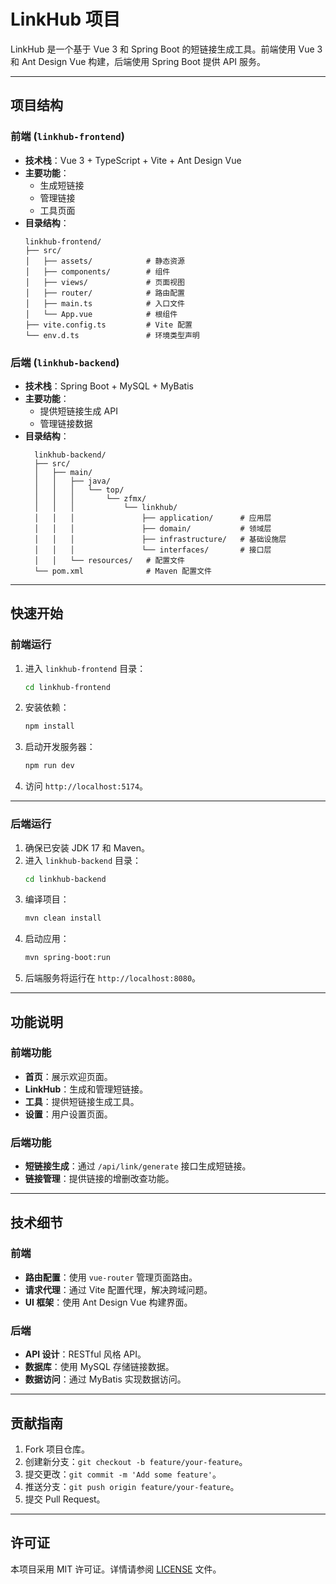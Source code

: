 # LinkHub 项目

LinkHub 是一个基于 Vue 3 和 Spring Boot 的短链接生成工具。前端使用 Vue 3 和 Ant Design Vue 构建，后端使用 Spring Boot 提供 API 服务。

---

## 项目结构

### 前端 (`linkhub-frontend`)
- **技术栈**：Vue 3 + TypeScript + Vite + Ant Design Vue
- **主要功能**：
  - 生成短链接
  - 管理链接
  - 工具页面
- **目录结构**：
  ```
  linkhub-frontend/
  ├── src/
  │   ├── assets/            # 静态资源
  │   ├── components/        # 组件
  │   ├── views/             # 页面视图
  │   ├── router/            # 路由配置
  │   ├── main.ts            # 入口文件
  │   └── App.vue            # 根组件
  ├── vite.config.ts         # Vite 配置
  └── env.d.ts               # 环境类型声明
  ```

### 后端 (`linkhub-backend`)
- **技术栈**：Spring Boot + MySQL + MyBatis
- **主要功能**：
  - 提供短链接生成 API
  - 管理链接数据
- **目录结构**：
  ```
    linkhub-backend/
    ├── src/
    │   ├── main/
    │   │   ├── java/
    │   │   │   └── top/
    │   │   │       └── zfmx/
    │   │   │           └── linkhub/
    │   │   │               ├── application/      # 应用层
    │   │   │               ├── domain/           # 领域层
    │   │   │               ├── infrastructure/   # 基础设施层
    │   │   │               └── interfaces/       # 接口层
    │   │   └── resources/   # 配置文件
    └── pom.xml              # Maven 配置文件
  ```

---

## 快速开始

### 前端运行
1. 进入 `linkhub-frontend` 目录：
   ```bash
   cd linkhub-frontend
   ```
2. 安装依赖：
   ```bash
   npm install
   ```
3. 启动开发服务器：
   ```bash
   npm run dev
   ```
4. 访问 `http://localhost:5174`。

---

### 后端运行
1. 确保已安装 JDK 17 和 Maven。
2. 进入 `linkhub-backend` 目录：
   ```bash
   cd linkhub-backend
   ```
3. 编译项目：
   ```bash
   mvn clean install
   ```
4. 启动应用：
   ```bash
   mvn spring-boot:run
   ```
5. 后端服务将运行在 `http://localhost:8080`。

---

## 功能说明

### 前端功能
- **首页**：展示欢迎页面。
- **LinkHub**：生成和管理短链接。
- **工具**：提供短链接生成工具。
- **设置**：用户设置页面。

### 后端功能
- **短链接生成**：通过 `/api/link/generate` 接口生成短链接。
- **链接管理**：提供链接的增删改查功能。

---

## 技术细节

### 前端
- **路由配置**：使用 `vue-router` 管理页面路由。
- **请求代理**：通过 Vite 配置代理，解决跨域问题。
- **UI 框架**：使用 Ant Design Vue 构建界面。

### 后端
- **API 设计**：RESTful 风格 API。
- **数据库**：使用 MySQL 存储链接数据。
- **数据访问**：通过 MyBatis 实现数据访问。

---

## 贡献指南
1. Fork 项目仓库。
2. 创建新分支：`git checkout -b feature/your-feature`。
3. 提交更改：`git commit -m 'Add some feature'`。
4. 推送分支：`git push origin feature/your-feature`。
5. 提交 Pull Request。

---

## 许可证
本项目采用 MIT 许可证。详情请参阅 [LICENSE](LICENSE) 文件。